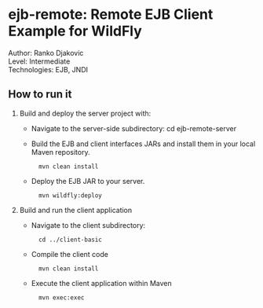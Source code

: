 ejb-remote: Remote EJB Client Example for WildFly
=====================================
Author: Ranko Djakovic  
Level: Intermediate  
Technologies: EJB, JNDI  

How to run it
-----------

1. Build and deploy the server project with:    

    * Navigate to the server-side subdirectory:
            cd ejb-remote-server
    * Build the EJB and client interfaces JARs and install them in your local Maven repository.

            mvn clean install        
    * Deploy the EJB JAR to your server. 

            mvn wildfly:deploy
2. Build and run the client application
    * Navigate to the client subdirectory:

            cd ../client-basic
    * Compile the client code

            mvn clean install
    * Execute the client application within Maven

            mvn exec:exec
